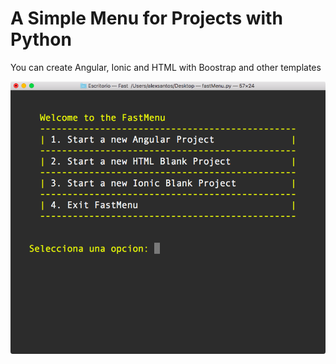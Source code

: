 # A Simple Menu for Projects with Python
You can create Angular, Ionic and HTML with Boostrap and other templates

![alt text](https://raw.githubusercontent.com/alexsan134/Projects-Menu-Py/master/Images/MainMenu.png)
